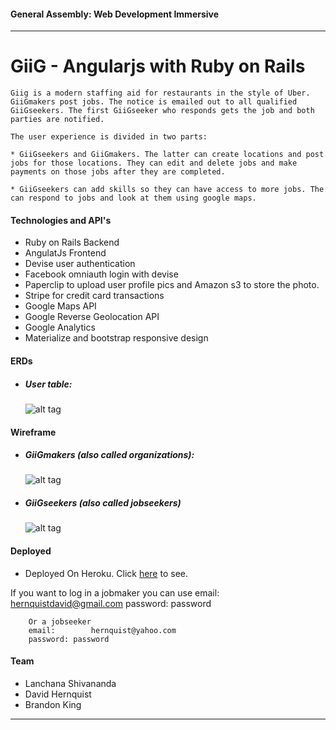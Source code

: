 #### General Assembly: Web Development Immersive
---
# GiiG - Angularjs with Ruby on Rails
    Giig is a modern staffing aid for restaurants in the style of Uber. GiiGmakers post jobs. The notice is emailed out to all qualified GiiGseekers. The first GiiGseeker who responds gets the job and both parties are notified.

    The user experience is divided in two parts:

    * GiiGseekers and GiiGmakers. The latter can create locations and post jobs for those locations. They can edit and delete jobs and make payments on those jobs after they are completed.

    * GiiGseekers can add skills so they can have access to more jobs. The can respond to jobs and look at them using google maps.

#### Technologies and API's
* Ruby on Rails Backend
* AngulatJs Frontend
* Devise user authentication
* Facebook omniauth login with devise
* Paperclip to upload user profile pics and Amazon s3 to store the photo.
* Stripe for credit card transactions
* Google Maps API
* Google Reverse Geolocation API
* Google Analytics
* Materialize and bootstrap responsive design

#### ERDs
* ##### User table:
    ![alt tag](https://raw.githubusercontent.com/lanchana/GIIG/master/ERD/giig_erd.png)

#### Wireframe
* ##### GiiGmakers (also called organizations):

    ![alt tag](https://raw.githubusercontent.com/lanchana/GIIG/master/wireframes/Organization_wireframes.png)
* ##### GiiGseekers (also called jobseekers)

    ![alt tag](https://raw.githubusercontent.com/lanchana/GIIG/master/wireframes/JobSeeker_wireframes.png)

#### Deployed
* Deployed On Heroku. Click [here](https://pure-reaches-61040.herokuapp.com/) to see.

 If you want to log in a jobmaker you can use
        email:        hernquistdavid@gmail.com
        password: password

        Or a jobseeker
        email:        hernquist@yahoo.com
        password: password

#### Team
* Lanchana Shivananda
* David Hernquist
* Brandon King

---



